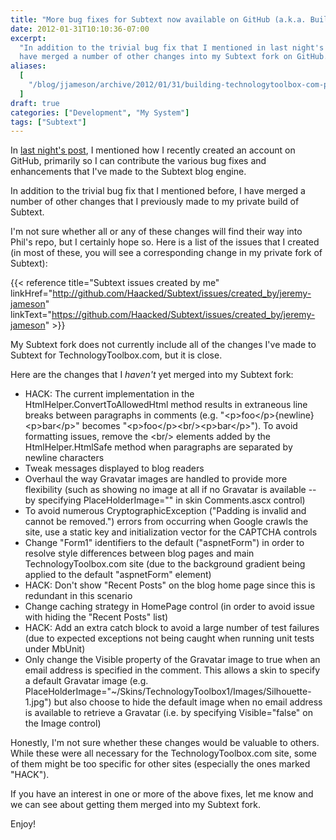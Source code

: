 ```yaml
---
title: "More bug fixes for Subtext now available on GitHub (a.k.a. Building TechnologyToolbox.com, part 19)"
date: 2012-01-31T10:10:36-07:00
excerpt:
  "In addition to the trivial bug fix that I mentioned in last night's post, I
  have merged a number of other changes into my Subtext fork on GitHub."
aliases:
  [
    "/blog/jjameson/archive/2012/01/31/building-technologytoolbox-com-part-19.aspx",
  ]
draft: true
categories: ["Development", "My System"]
tags: ["Subtext"]
---
```


In
[last night's post](/blog/jjameson/2012/01/30/building-technologytoolbox-com-part-18),
I mentioned how I recently created an account on GitHub, primarily so I can
contribute the various bug fixes and enhancements that I've made to the Subtext
blog engine.

In addition to the trivial bug fix that I mentioned before, I have merged a
number of other changes that I previously made to my private build of Subtext.

I'm not sure whether all or any of these changes will find their way into Phil's
repo, but I certainly hope so. Here is a list of the issues that I created (in
most of these, you will see a corresponding change in my private fork of
Subtext):

{{< reference title="Subtext issues created by me"
linkHref="http://github.com/Haacked/Subtext/issues/created_by/jeremy-jameson"
linkText="https://github.com/Haacked/Subtext/issues/created_by/jeremy-jameson" >}}

My Subtext fork does not currently include all of the changes I've made to
Subtext for TechnologyToolbox.com, but it is close.

Here are the changes that I *haven't* yet merged into my Subtext fork:

- HACK: The current implementation in the HtmlHelper.ConvertToAllowedHtml method
  results in extraneous line breaks between paragraphs in comments (e.g.
  "&lt;p&gt;foo&lt;/p&gt;{newline}\
  &lt;p&gt;bar&lt;/p&gt;" becomes
  "&lt;p&gt;foo&lt;/p&gt;&lt;br/&gt;&lt;p&gt;bar&lt;/p&gt;"). To avoid
  formatting issues, remove the &lt;br/&gt; elements added by the
  HtmlHelper.HtmlSafe method when paragraphs are separated by newline characters
- Tweak messages displayed to blog readers
- Overhaul the way Gravatar images are handled to provide more flexibility (such
  as showing no image at all if no Gravatar is available -- by specifying
  PlaceHolderImage="" in skin Comments.ascx control)
- To avoid numerous CryptographicException ("Padding is invalid and cannot be
  removed.") errors from occurring when Google crawls the site, use a static key
  and initialization vector for the CAPTCHA controls
- Change "Form1" identifiers to the default ("aspnetForm") in order to resolve
  style differences between blog pages and main TechnologyToolbox.com site (due
  to the background gradient being applied to the default "aspnetForm" element)
- HACK: Don't show "Recent Posts" on the blog home page since this is redundant
  in this scenario
- Change caching strategy in HomePage control (in order to avoid issue with
  hiding the "Recent Posts" list)
- HACK: Add an extra catch block to avoid a large number of test failures (due
  to expected exceptions not being caught when running unit tests under MbUnit)
- Only change the Visible property of the Gravatar image to true when an email
  address is specified in the comment. This allows a skin to specify a default
  Gravatar image (e.g.
  PlaceHolderImage="~/Skins/TechnologyToolbox1/Images/Silhouette-1.jpg") but
  also choose to hide the default image when no email address is available to
  retrieve a Gravatar (i.e. by specifying Visible="false" on the Image control)

Honestly, I'm not sure whether these changes would be valuable to others. While
these were all necessary for the TechnologyToolbox.com site, some of them might
be too specific for other sites (especially the ones marked "HACK").

If you have an interest in one or more of the above fixes, let me know and we
can see about getting them merged into my Subtext fork.

Enjoy!
